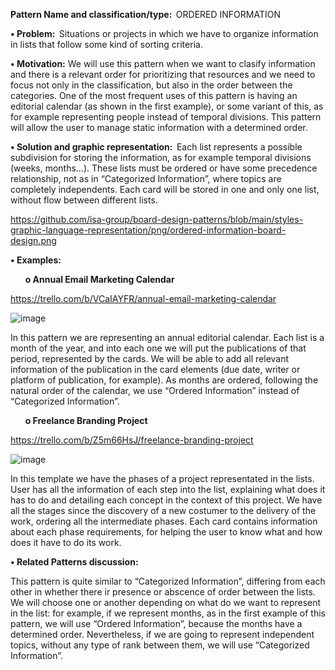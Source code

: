 **Pattern Name and classification/type:**  ORDERED INFORMATION 

**•	Problem:**  Situations or projects in which we have to organize information in lists that follow some kind of sorting criteria. 

**•	Motivation:** We will use this pattern when we want to clasify information and there is a relevant order for prioritizing that resources and we need to focus not only in the classification, but also in the order between the categories. One of the most frequent uses of this pattern is having an editorial calendar (as shown in the first example), or some variant of this, as for example representing people instead of temporal divisions. This pattern will allow the user to manage static information with a determined order. 

**•	Solution and graphic representation:**  Each list represents a possible subdivision for storing the information, as for example temporal divisions (weeks, months…). These lists must be ordered or have some precedence relationship, not as in “Categorized Information”, where topics are completely independents. Each card will be stored in one and only one list, without flow between different lists. 

https://github.com/isa-group/board-design-patterns/blob/main/styles-graphic-language-representation/png/ordered-information-board-design.png 

**•	Examples:**

&nbsp;&nbsp;&nbsp;&nbsp;&nbsp;&nbsp;**o	Annual Email Marketing Calendar**

https://trello.com/b/VCaIAYFR/annual-email-marketing-calendar 

 ![image](https://user-images.githubusercontent.com/47741431/110646575-4d407400-81b7-11eb-9894-95cd04328e43.png)

In this pattern we are representing an annual editorial calendar. Each list is a month of the year, and into each one we will put the publications of that period, represented by the cards. We will be able to add all relevant information of the publication in the card elements (due date, writer or platform of publication, for example). As months are ordered, following the natural order of the calendar, we use “Ordered Information” instead of “Categorized Information”. 

&nbsp;&nbsp;&nbsp;&nbsp;&nbsp;&nbsp;**o	Freelance Branding Project**

https://trello.com/b/Z5m66HsJ/freelance-branding-project 

 ![image](https://user-images.githubusercontent.com/47741431/110646902-a8726680-81b7-11eb-90d5-e1c1322392a2.png)

In this template we have the phases of a project representated in the lists. User has all the information of each step into the list, explaining what does it has to do and detailing each concept in the context of this project. We have all the stages since the discovery of a new costumer to the delivery of the work, ordering all the intermediate phases. Each card contains information about each phase requirements, for helping the user to know what and how does it have to do its work. 

**•	Related Patterns discussion:**

This pattern is quite similar to “Categorized Information”, differing from each other in whether there ir presence or abscence of order between the lists. We will choose one or another depending on what do we want to represent in the list: for example, if we represent months, as in the first example of this pattern, we will use “Ordered Information”, because the months have a determined order. Nevertheless, if we are going to represent independent topics, without any type of rank between them, we will use “Categorized Information”. 
